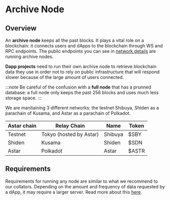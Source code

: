 # Archive Node

## Overview

An **archive node** keeps all the past blocks. It plays a vital role on a blockchain: it connects users and dApps to the blockchain through WS and RPC endpoints. The public endpoints you can see in [network details](https://docs.astar.network/integration/network-details) are running archive nodes.

**Dapp projects** need to run their own archive node to retrieve blockchain data they use in order not to rely on public infrastructure that will respond slower because of the large amount of users connected.

:::note
Be careful of the confusion with a **full node** that has a prunned database: a full node only keeps the past 256 blocks and uses much less storage space.
:::

We are manitaining 3 different networks: the testnet Shibuya, Shiden as a parachain of Kusama, and Astar as a parachain of Polkadot.

| Astar chain | Relay Chain | Name | Token |
|---|---|---|---|
| Testnet | Tokyo (hosted by Astar) | Shibuya | $SBY |
| Shiden | Kusama | Shiden | $SDN |
| Astar | Polkadot | Astar | $ASTR |

## Requirements

Requirements for running any node are similar to what we recommend to our collators. Depending on the amount and frequency of data requested by a dApp, it may require a larger server. Read more about this [here](../collator/requirements).
